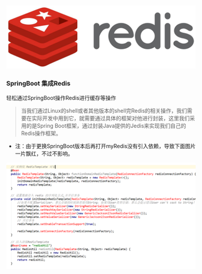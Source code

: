![Redis](https://github.com/wss981086665/img-forder/blob/master/myRedis/redis.jpg)

### SpringBoot 集成Redis
轻松通过SpringBoot操作Redis进行缓存等操作

> 当我们通过Linux的shell或者其他版本的shell完Redis的相关操作，我们需要在实际开发中用到它，就需要通过具体的框架对他进行封装，这里我们采用的是Spring Boot框架，通过封装Java提供的Jedis来实现我们自己的Redis操作框架。

- 注：由于更换SpringBoot版本后再打开myRedis没有引入依赖，导致下面图片一片飘红，不过不影响。

![Redis](https://github.com/wss981086665/img-forder/blob/master/myRedis/springboot.png)


